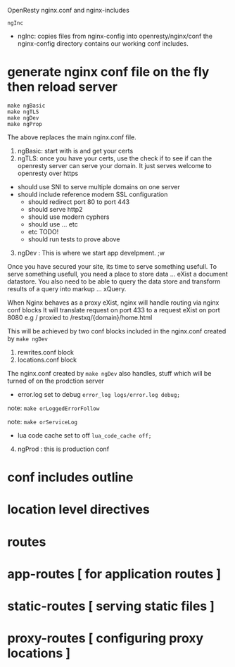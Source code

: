 
OpenResty nginx.conf and nginx-includes

```
ngInc
```
- ngInc:
  copies files from nginx-config  into openresty/nginx/conf
  the nginx-config directory contains our working conf includes.

#  generate nginx conf file on the fly then reload server

```
make ngBasic
make ngTLS
make ngDev
make ngProp
```

The above replaces the main nginx.conf file.

1. ngBasic: start with is and get your certs
2. ngTLS:   once you have your certs,
 use the check if to see if can the openresty server can serve your domain. It just serves welcome to openresty over https
 - should use SNI to serve multiple domains on one server 
 - should include reference modern SSL configuration
    - should redirect port 80 to port 443
    - should serve http2 
    - should use modern cyphers 
    - should use ... etc
    - etc TODO!
    - should run tests to prove above

3. ngDev : This is where we start app develpment.
;w


Once you have secured your site, its time to serve something usefull. To serve something usefull, you need a place to store data ... eXist a document datastore. You also need to be able to query the data store and transform results of a query into markup ... xQuery.

 When Nginx behaves as a proxy eXist, nginx will handle routing via nginx conf blocks
 It will translate request on port 433 to a request eXist on port 8080 
 e.g / proxied to /restxq/{domain}/home.html

This will be achieved by two conf blocks included in the nginx.conf created by `make ngDev`
1. rewrites.conf block
2. locations.conf block

The nginx.conf created by `make ngDev` also handles, stuff which will be turned of on the prodction server

 - error.log set to debug `error_log logs/error.log debug;` 

note: `make orLoggedErrorFollow`

note:  `make orServiceLog`

 - lua code cache  set to off  `lua_code_cache off;` 

4.  ngProd : this is production conf

#  conf includes outline
#   location level directives
#    routes
#      app-routes    [ for application routes ]
#      static-routes [ serving static files   ]
#      proxy-routes  [ configuring proxy locations ]
